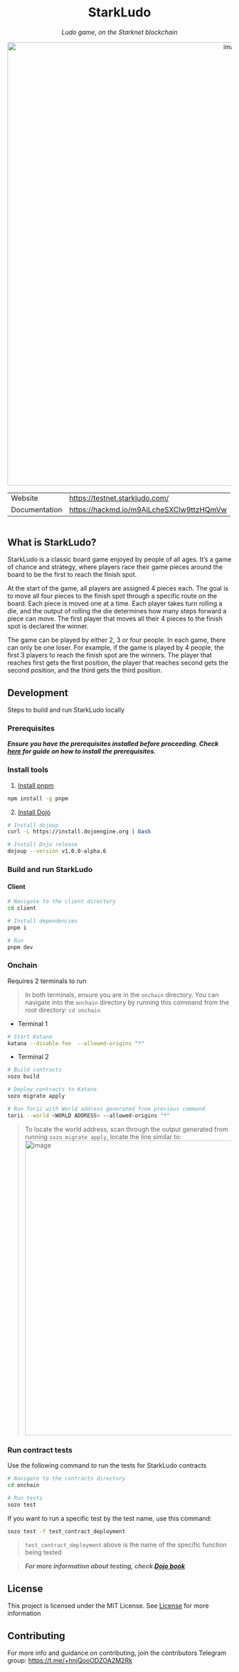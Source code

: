 ﻿<h1 style="text-align: center">StarkLudo</h1>

_<div style="text-align: center">Ludo game, on the Starknet blockchain</div>_

<div style="text-align: center ">
  <img width="996" alt="image" src="https://github.com/user-attachments/assets/97b4fefc-fdf3-4078-bbe5-a2937464d4ad">
</div>

<div style="width: 100%; display: flex; align-items: center; justify-content: center">
<table >
  <tr>
  </tr>
  <tr>
    <td>Website</td>
    <td><a href="https://testnet.starkludo.com/">https://testnet.starkludo.com/</a></td>
  </tr>
  <tr>
    <td>Documentation</td>
    <td><a href="https://hackmd.io/m9AjLcheSXClw9ttzHQmVw">https://hackmd.io/m9AjLcheSXClw9ttzHQmVw</a></td>
  </tr>
</table></div>

## What is StarkLudo?

StarkLudo is a classic board game enjoyed by people of all ages. It’s a game of chance and strategy, where players race their game pieces around the board to be the first to reach the finish spot.

At the start of the game, all players are assigned 4 pieces each. The goal is to move all four pieces to the finish spot through a specific route on the board. Each piece is moved one at a time. Each player takes turn rolling a die, and the output of rolling the die determines how many steps forward a piece can move. The first player that moves all their 4 pieces to the finish spot is declared the winner.

The game can be played by either 2, 3 or four people. In each game, there can only be one loser. For example, if the game is played by 4 people, the first 3 players to reach the finish spot are the winners. The player that reaches first gets the first position, the player that reaches second gets the second position, and the third gets the third position.

## Development

Steps to build and run StarkLudo locally

### Prerequisites

**_Ensure you have the prerequisites installed before proceeding.
Check [here](https://book.dojoengine.org/getting-started#prerequisites) for guide on how to install the prerequisites._**

### Install tools

1. [Install pnpm](https://pnpm.io/installation#using-npm)

```bash
npm install -g pnpm
```

2. [Install Dojo](https://book.dojoengine.org/getting-started#install-dojo-using-dojoup)

```bash
# Install dojoup
curl -L https://install.dojoengine.org | bash

# Install Dojo release
dojoup --version v1.0.0-alpha.6
```

### Build and run StarkLudo

#### Client

```bash
# Navigate to the client directory
cd client

# Install dependencies
pnpm i

# Run
pnpm dev
```

### Onchain

Requires 2 terminals to run

> In both terminals, ensure you are in the `onchain` directory. You can navigate into the `onchain` directory by running this command from the root directory: `cd onchain`

- Terminal 1

```bash
# Start Katana
katana --disable-fee  --allowed-origins "*"
```

- Terminal 2

```bash
# Build contracts
sozo build

# Deploy contracts to Katana
sozo migrate apply

# Run Torii with World address generated from previous command
torii --world <WORLD ADDRESS> --allowed-origins "*"
```

> To locate the world address, scan through the output generated from running `sozo migrate apply`, locate the line similar to: <img width="662" alt="image" src="https://github.com/user-attachments/assets/3b84a16e-10f2-4531-83c1-252838f18226">

### Run contract tests

Use the following command to run the tests for StarkLudo contracts

```bash
# Navigate to the contracts directory
cd onchain

# Run tests
sozo test
```

If you want to run a specific test by the test name, use this command:

```bash
sozo test -f test_contract_deployment
```

> `test_contract_deployment` above is the name of the specific function being tested

> **_For more information about testing, check [Dojo book](https://book.dojoengine.org/framework/testing)_**

## License

This project is licensed under the MIT License. See [License](./LICENSE) for more information

## Contributing

For more info and guidance on contributing, join the contributors Telegram group: https://t.me/+hnjQooODZOA2M2Rk
